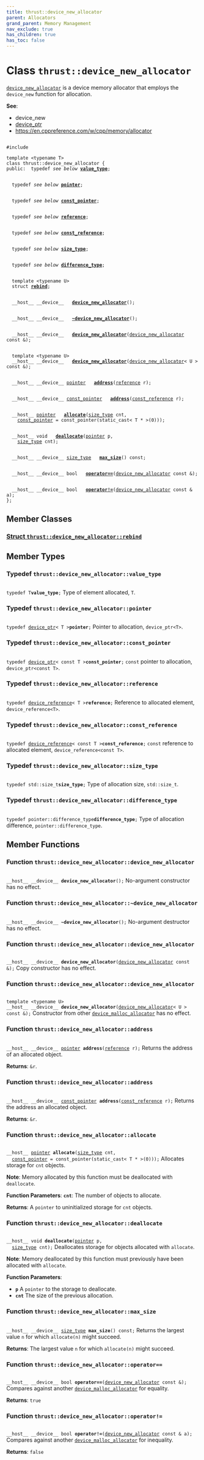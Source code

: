 ```yaml
---
title: thrust::device_new_allocator
parent: Allocators
grand_parent: Memory Management
nav_exclude: true
has_children: true
has_toc: false
---
```


# Class `thrust::device_new_allocator`

<code><a href="{{ site.baseurl }}/api/classes/classthrust_1_1device__new__allocator.html">device&#95;new&#95;allocator</a></code> is a device memory allocator that employs the <code>device&#95;new</code> function for allocation.

**See**:
* device_new 
* <a href="{{ site.baseurl }}/api/classes/classthrust_1_1device__ptr.html">device_ptr</a>
* <a href="https://en.cppreference.com/w/cpp/memory/allocator">https://en.cppreference.com/w/cpp/memory/allocator</a>

<code class="doxybook">
<span>#include <thrust/device_new_allocator.h></span><br>
<span>template &lt;typename T&gt;</span>
<span>class thrust::device&#95;new&#95;allocator {</span>
<span>public:</span><span>&nbsp;&nbsp;typedef <i>see below</i> <b><a href="{{ site.baseurl }}/api/classes/classthrust_1_1device__new__allocator.html#typedef-value-type">value&#95;type</a></b>;</span>
<br>
<span>&nbsp;&nbsp;typedef <i>see below</i> <b><a href="{{ site.baseurl }}/api/classes/classthrust_1_1device__new__allocator.html#typedef-pointer">pointer</a></b>;</span>
<br>
<span>&nbsp;&nbsp;typedef <i>see below</i> <b><a href="{{ site.baseurl }}/api/classes/classthrust_1_1device__new__allocator.html#typedef-const-pointer">const&#95;pointer</a></b>;</span>
<br>
<span>&nbsp;&nbsp;typedef <i>see below</i> <b><a href="{{ site.baseurl }}/api/classes/classthrust_1_1device__new__allocator.html#typedef-reference">reference</a></b>;</span>
<br>
<span>&nbsp;&nbsp;typedef <i>see below</i> <b><a href="{{ site.baseurl }}/api/classes/classthrust_1_1device__new__allocator.html#typedef-const-reference">const&#95;reference</a></b>;</span>
<br>
<span>&nbsp;&nbsp;typedef <i>see below</i> <b><a href="{{ site.baseurl }}/api/classes/classthrust_1_1device__new__allocator.html#typedef-size-type">size&#95;type</a></b>;</span>
<br>
<span>&nbsp;&nbsp;typedef <i>see below</i> <b><a href="{{ site.baseurl }}/api/classes/classthrust_1_1device__new__allocator.html#typedef-difference-type">difference&#95;type</a></b>;</span>
<br>
<span>&nbsp;&nbsp;template &lt;typename U&gt;</span>
<span>&nbsp;&nbsp;struct <b><a href="{{ site.baseurl }}/api/classes/structthrust_1_1device__new__allocator_1_1rebind.html">rebind</a></b>;</span>
<br>
<span>&nbsp;&nbsp;__host__ __device__ </span><span>&nbsp;&nbsp;<b><a href="{{ site.baseurl }}/api/classes/classthrust_1_1device__new__allocator.html#function-device-new-allocator">device&#95;new&#95;allocator</a></b>();</span>
<br>
<span>&nbsp;&nbsp;__host__ __device__ </span><span>&nbsp;&nbsp;<b><a href="{{ site.baseurl }}/api/classes/classthrust_1_1device__new__allocator.html#function-~device-new-allocator">~device&#95;new&#95;allocator</a></b>();</span>
<br>
<span>&nbsp;&nbsp;__host__ __device__ </span><span>&nbsp;&nbsp;<b><a href="{{ site.baseurl }}/api/classes/classthrust_1_1device__new__allocator.html#function-device-new-allocator">device&#95;new&#95;allocator</a></b>(<a href="{{ site.baseurl }}/api/classes/classthrust_1_1device__new__allocator.html">device_new_allocator</a> const &);</span>
<br>
<span>&nbsp;&nbsp;template &lt;typename U&gt;</span>
<span>&nbsp;&nbsp;__host__ __device__ </span><span>&nbsp;&nbsp;<b><a href="{{ site.baseurl }}/api/classes/classthrust_1_1device__new__allocator.html#function-device-new-allocator">device&#95;new&#95;allocator</a></b>(<a href="{{ site.baseurl }}/api/classes/classthrust_1_1device__new__allocator.html">device_new_allocator</a>< U > const &);</span>
<br>
<span>&nbsp;&nbsp;__host__ __device__ <a href="{{ site.baseurl }}/api/classes/classthrust_1_1device__new__allocator.html#typedef-pointer">pointer</a> </span><span>&nbsp;&nbsp;<b><a href="{{ site.baseurl }}/api/classes/classthrust_1_1device__new__allocator.html#function-address">address</a></b>(<a href="{{ site.baseurl }}/api/classes/classthrust_1_1device__new__allocator.html#typedef-reference">reference</a> r);</span>
<br>
<span>&nbsp;&nbsp;__host__ __device__ <a href="{{ site.baseurl }}/api/classes/classthrust_1_1device__new__allocator.html#typedef-const-pointer">const_pointer</a> </span><span>&nbsp;&nbsp;<b><a href="{{ site.baseurl }}/api/classes/classthrust_1_1device__new__allocator.html#function-address">address</a></b>(<a href="{{ site.baseurl }}/api/classes/classthrust_1_1device__new__allocator.html#typedef-const-reference">const_reference</a> r);</span>
<br>
<span>&nbsp;&nbsp;__host__ <a href="{{ site.baseurl }}/api/classes/classthrust_1_1device__new__allocator.html#typedef-pointer">pointer</a> </span><span>&nbsp;&nbsp;<b><a href="{{ site.baseurl }}/api/classes/classthrust_1_1device__new__allocator.html#function-allocate">allocate</a></b>(<a href="{{ site.baseurl }}/api/classes/classthrust_1_1device__new__allocator.html#typedef-size-type">size_type</a> cnt,</span>
<span>&nbsp;&nbsp;&nbsp;&nbsp;<a href="{{ site.baseurl }}/api/classes/classthrust_1_1device__new__allocator.html#typedef-const-pointer">const_pointer</a> = const&#95;pointer(static&#95;cast&lt; T &#42; &gt;(0)));</span>
<br>
<span>&nbsp;&nbsp;__host__ void </span><span>&nbsp;&nbsp;<b><a href="{{ site.baseurl }}/api/classes/classthrust_1_1device__new__allocator.html#function-deallocate">deallocate</a></b>(<a href="{{ site.baseurl }}/api/classes/classthrust_1_1device__new__allocator.html#typedef-pointer">pointer</a> p,</span>
<span>&nbsp;&nbsp;&nbsp;&nbsp;<a href="{{ site.baseurl }}/api/classes/classthrust_1_1device__new__allocator.html#typedef-size-type">size_type</a> cnt);</span>
<br>
<span>&nbsp;&nbsp;__host__ __device__ <a href="{{ site.baseurl }}/api/classes/classthrust_1_1device__new__allocator.html#typedef-size-type">size_type</a> </span><span>&nbsp;&nbsp;<b><a href="{{ site.baseurl }}/api/classes/classthrust_1_1device__new__allocator.html#function-max-size">max&#95;size</a></b>() const;</span>
<br>
<span>&nbsp;&nbsp;__host__ __device__ bool </span><span>&nbsp;&nbsp;<b><a href="{{ site.baseurl }}/api/classes/classthrust_1_1device__new__allocator.html#function-operator==">operator==</a></b>(<a href="{{ site.baseurl }}/api/classes/classthrust_1_1device__new__allocator.html">device_new_allocator</a> const &);</span>
<br>
<span>&nbsp;&nbsp;__host__ __device__ bool </span><span>&nbsp;&nbsp;<b><a href="{{ site.baseurl }}/api/classes/classthrust_1_1device__new__allocator.html#function-operator!=">operator!=</a></b>(<a href="{{ site.baseurl }}/api/classes/classthrust_1_1device__new__allocator.html">device_new_allocator</a> const & a);</span>
<span>};</span>
</code>

## Member Classes

<h3 id="struct-thrustdevice-new-allocatorrebind">
<a href="{{ site.baseurl }}/api/classes/structthrust_1_1device__new__allocator_1_1rebind.html">Struct <code>thrust::device&#95;new&#95;allocator::rebind</code>
</a>
</h3>


## Member Types

<h3 id="typedef-value-type">
Typedef <code>thrust::device&#95;new&#95;allocator::value&#95;type</code>
</h3>

<code class="doxybook">
<span>typedef T<b>value_type</b>;</span></code>
Type of element allocated, <code>T</code>. 

<h3 id="typedef-pointer">
Typedef <code>thrust::device&#95;new&#95;allocator::pointer</code>
</h3>

<code class="doxybook">
<span>typedef <a href="{{ site.baseurl }}/api/classes/classthrust_1_1device__ptr.html">device_ptr</a>< T ><b>pointer</b>;</span></code>
Pointer to allocation, <code>device&#95;ptr&lt;T&gt;</code>. 

<h3 id="typedef-const-pointer">
Typedef <code>thrust::device&#95;new&#95;allocator::const&#95;pointer</code>
</h3>

<code class="doxybook">
<span>typedef <a href="{{ site.baseurl }}/api/classes/classthrust_1_1device__ptr.html">device_ptr</a>< const T ><b>const_pointer</b>;</span></code>
<code>const</code> pointer to allocation, <code>device&#95;ptr&lt;const T&gt;</code>. 

<h3 id="typedef-reference">
Typedef <code>thrust::device&#95;new&#95;allocator::reference</code>
</h3>

<code class="doxybook">
<span>typedef <a href="{{ site.baseurl }}/api/classes/classthrust_1_1device__reference.html">device_reference</a>< T ><b>reference</b>;</span></code>
Reference to allocated element, <code>device&#95;reference&lt;T&gt;</code>. 

<h3 id="typedef-const-reference">
Typedef <code>thrust::device&#95;new&#95;allocator::const&#95;reference</code>
</h3>

<code class="doxybook">
<span>typedef <a href="{{ site.baseurl }}/api/classes/classthrust_1_1device__reference.html">device_reference</a>< const T ><b>const_reference</b>;</span></code>
<code>const</code> reference to allocated element, <code>device&#95;reference&lt;const T&gt;</code>. 

<h3 id="typedef-size-type">
Typedef <code>thrust::device&#95;new&#95;allocator::size&#95;type</code>
</h3>

<code class="doxybook">
<span>typedef std::size_t<b>size_type</b>;</span></code>
Type of allocation size, <code>std::size&#95;t</code>. 

<h3 id="typedef-difference-type">
Typedef <code>thrust::device&#95;new&#95;allocator::difference&#95;type</code>
</h3>

<code class="doxybook">
<span>typedef pointer::difference_type<b>difference_type</b>;</span></code>
Type of allocation difference, <code>pointer::difference&#95;type</code>. 


## Member Functions

<h3 id="function-device-new-allocator">
Function <code>thrust::device&#95;new&#95;allocator::device&#95;new&#95;allocator</code>
</h3>

<code class="doxybook">
<span>__host__ __device__ </span><span><b>device_new_allocator</b>();</span></code>
No-argument constructor has no effect. 

<h3 id="function-~device-new-allocator">
Function <code>thrust::device&#95;new&#95;allocator::~device&#95;new&#95;allocator</code>
</h3>

<code class="doxybook">
<span>__host__ __device__ </span><span><b>~device_new_allocator</b>();</span></code>
No-argument destructor has no effect. 

<h3 id="function-device-new-allocator">
Function <code>thrust::device&#95;new&#95;allocator::device&#95;new&#95;allocator</code>
</h3>

<code class="doxybook">
<span>__host__ __device__ </span><span><b>device_new_allocator</b>(<a href="{{ site.baseurl }}/api/classes/classthrust_1_1device__new__allocator.html">device_new_allocator</a> const &);</span></code>
Copy constructor has no effect. 

<h3 id="function-device-new-allocator">
Function <code>thrust::device&#95;new&#95;allocator::device&#95;new&#95;allocator</code>
</h3>

<code class="doxybook">
<span>template &lt;typename U&gt;</span>
<span>__host__ __device__ </span><span><b>device_new_allocator</b>(<a href="{{ site.baseurl }}/api/classes/classthrust_1_1device__new__allocator.html">device_new_allocator</a>< U > const &);</span></code>
Constructor from other <code><a href="{{ site.baseurl }}/api/classes/classthrust_1_1device__malloc__allocator.html">device&#95;malloc&#95;allocator</a></code> has no effect. 

<h3 id="function-address">
Function <code>thrust::device&#95;new&#95;allocator::address</code>
</h3>

<code class="doxybook">
<span>__host__ __device__ <a href="{{ site.baseurl }}/api/classes/classthrust_1_1device__new__allocator.html#typedef-pointer">pointer</a> </span><span><b>address</b>(<a href="{{ site.baseurl }}/api/classes/classthrust_1_1device__new__allocator.html#typedef-reference">reference</a> r);</span></code>
Returns the address of an allocated object. 

**Returns**:
<code>&r</code>. 

<h3 id="function-address">
Function <code>thrust::device&#95;new&#95;allocator::address</code>
</h3>

<code class="doxybook">
<span>__host__ __device__ <a href="{{ site.baseurl }}/api/classes/classthrust_1_1device__new__allocator.html#typedef-const-pointer">const_pointer</a> </span><span><b>address</b>(<a href="{{ site.baseurl }}/api/classes/classthrust_1_1device__new__allocator.html#typedef-const-reference">const_reference</a> r);</span></code>
Returns the address an allocated object. 

**Returns**:
<code>&r</code>. 

<h3 id="function-allocate">
Function <code>thrust::device&#95;new&#95;allocator::allocate</code>
</h3>

<code class="doxybook">
<span>__host__ <a href="{{ site.baseurl }}/api/classes/classthrust_1_1device__new__allocator.html#typedef-pointer">pointer</a> </span><span><b>allocate</b>(<a href="{{ site.baseurl }}/api/classes/classthrust_1_1device__new__allocator.html#typedef-size-type">size_type</a> cnt,</span>
<span>&nbsp;&nbsp;<a href="{{ site.baseurl }}/api/classes/classthrust_1_1device__new__allocator.html#typedef-const-pointer">const_pointer</a> = const&#95;pointer(static&#95;cast&lt; T &#42; &gt;(0)));</span></code>
Allocates storage for <code>cnt</code> objects. 

**Note**:
Memory allocated by this function must be deallocated with <code>deallocate</code>. 

**Function Parameters**:
**`cnt`**: The number of objects to allocate. 

**Returns**:
A <code>pointer</code> to uninitialized storage for <code>cnt</code> objects. 

<h3 id="function-deallocate">
Function <code>thrust::device&#95;new&#95;allocator::deallocate</code>
</h3>

<code class="doxybook">
<span>__host__ void </span><span><b>deallocate</b>(<a href="{{ site.baseurl }}/api/classes/classthrust_1_1device__new__allocator.html#typedef-pointer">pointer</a> p,</span>
<span>&nbsp;&nbsp;<a href="{{ site.baseurl }}/api/classes/classthrust_1_1device__new__allocator.html#typedef-size-type">size_type</a> cnt);</span></code>
Deallocates storage for objects allocated with <code>allocate</code>. 

**Note**:
Memory deallocated by this function must previously have been allocated with <code>allocate</code>. 

**Function Parameters**:
* **`p`** A <code>pointer</code> to the storage to deallocate. 
* **`cnt`** The size of the previous allocation. 

<h3 id="function-max-size">
Function <code>thrust::device&#95;new&#95;allocator::max&#95;size</code>
</h3>

<code class="doxybook">
<span>__host__ __device__ <a href="{{ site.baseurl }}/api/classes/classthrust_1_1device__new__allocator.html#typedef-size-type">size_type</a> </span><span><b>max_size</b>() const;</span></code>
Returns the largest value <code>n</code> for which <code>allocate(n)</code> might succeed. 

**Returns**:
The largest value <code>n</code> for which <code>allocate(n)</code> might succeed. 

<h3 id="function-operator==">
Function <code>thrust::device&#95;new&#95;allocator::operator==</code>
</h3>

<code class="doxybook">
<span>__host__ __device__ bool </span><span><b>operator==</b>(<a href="{{ site.baseurl }}/api/classes/classthrust_1_1device__new__allocator.html">device_new_allocator</a> const &);</span></code>
Compares against another <code><a href="{{ site.baseurl }}/api/classes/classthrust_1_1device__malloc__allocator.html">device&#95;malloc&#95;allocator</a></code> for equality. 

**Returns**:
<code>true</code>

<h3 id="function-operator!=">
Function <code>thrust::device&#95;new&#95;allocator::operator!=</code>
</h3>

<code class="doxybook">
<span>__host__ __device__ bool </span><span><b>operator!=</b>(<a href="{{ site.baseurl }}/api/classes/classthrust_1_1device__new__allocator.html">device_new_allocator</a> const & a);</span></code>
Compares against another <code><a href="{{ site.baseurl }}/api/classes/classthrust_1_1device__malloc__allocator.html">device&#95;malloc&#95;allocator</a></code> for inequality. 

**Returns**:
<code>false</code>


